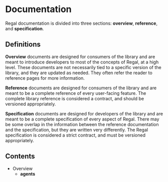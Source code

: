 # Documentation

Regal documentation is divided into three sections: **overview**, **reference**, and **specification**.

## Definitions

**Overview** documents are designed for consumers of the library and are meant to introduce developers to most of the concepts of Regal, at a high level. These documents are not necessarily tied to a specific version of the library, and they are updated as needed. They often refer the reader to reference pages for more information.

**Reference** documents are designed for consumers of the library and are meant to be a complete reference of every user-facing feature. The complete library reference is considered a contract, and should be versioned appropriately.

**Specification** documents are designed for developers of the library and are meant to be a complete specification of every aspect of Regal. There may be some overlap in the information between the reference documentation and the specification, but they are written very differently. The Regal specification is considered a strict contract, and must be versioned appropriately.

## Contents

* Overview
    * **agents**